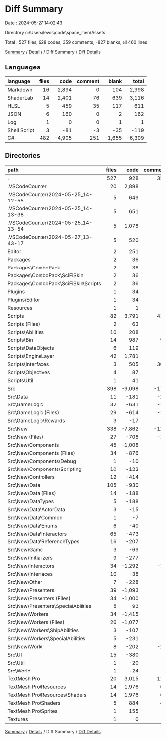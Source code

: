 # Diff Summary

Date : 2024-05-27 14:02:43

Directory c:\\Users\\lewis\\code\\space_men\\Assets

Total : 527 files,  928 codes, 359 comments, -827 blanks, all 460 lines

[Summary](results.md) / [Details](details.md) / Diff Summary / [Diff Details](diff-details.md)

## Languages
| language | files | code | comment | blank | total |
| :--- | ---: | ---: | ---: | ---: | ---: |
| Markdown | 16 | 2,894 | 0 | 104 | 2,998 |
| ShaderLab | 14 | 2,401 | 76 | 639 | 3,116 |
| HLSL | 5 | 459 | 35 | 117 | 611 |
| JSON | 6 | 160 | 0 | 2 | 162 |
| Log | 1 | 0 | 0 | 1 | 1 |
| Shell Script | 3 | -81 | -3 | -35 | -119 |
| C# | 482 | -4,905 | 251 | -1,655 | -6,309 |

## Directories
| path | files | code | comment | blank | total |
| :--- | ---: | ---: | ---: | ---: | ---: |
| . | 527 | 928 | 359 | -827 | 460 |
| .VSCodeCounter | 20 | 2,898 | 0 | 104 | 3,002 |
| .VSCodeCounter\\2024-05-25_14-12-55 | 5 | 649 | 0 | 26 | 675 |
| .VSCodeCounter\\2024-05-25_14-13-38 | 5 | 651 | 0 | 26 | 677 |
| .VSCodeCounter\\2024-05-25_14-13-54 | 5 | 1,078 | 0 | 26 | 1,104 |
| .VSCodeCounter\\2024-05-27_13-43-17 | 5 | 520 | 0 | 26 | 546 |
| Editor | 2 | 251 | 3 | 32 | 286 |
| Packages | 2 | 36 | 0 | 9 | 45 |
| Packages\\ComboPack | 2 | 36 | 0 | 9 | 45 |
| Packages\\ComboPack\\SciFiSkin | 2 | 36 | 0 | 9 | 45 |
| Packages\\ComboPack\\SciFiSkin\\Scripts | 2 | 36 | 0 | 9 | 45 |
| Plugins | 1 | 34 | 0 | 5 | 39 |
| Plugins\\Editor | 1 | 34 | 0 | 5 | 39 |
| Resources | 1 | 1 | 0 | 0 | 1 |
| Scripts | 82 | 3,791 | 419 | 753 | 4,963 |
| Scripts (Files) | 2 | 63 | 7 | 23 | 93 |
| Scripts\\Abilities | 10 | 208 | 1 | 46 | 255 |
| Scripts\\Bin | 14 | 987 | 98 | 146 | 1,231 |
| Scripts\\DataObjects | 6 | 119 | 0 | 23 | 142 |
| Scripts\\EngineLayer | 42 | 1,781 | 5 | 340 | 2,126 |
| Scripts\\Interfaces | 3 | 505 | 308 | 148 | 961 |
| Scripts\\Objectives | 4 | 87 | 0 | 22 | 109 |
| Scripts\\Util | 1 | 41 | 0 | 5 | 46 |
| Src | 398 | -9,098 | -174 | -2,489 | -11,761 |
| Src\\Data | 11 | -181 | -22 | -56 | -259 |
| Src\\GameLogic | 32 | -631 | -19 | -203 | -853 |
| Src\\GameLogic (Files) | 29 | -614 | -19 | -193 | -826 |
| Src\\GameLogic\\Rewards | 3 | -17 | 0 | -10 | -27 |
| Src\\New | 338 | -7,862 | -125 | -2,088 | -10,075 |
| Src\\New (Files) | 27 | -708 | -11 | -199 | -918 |
| Src\\New\\Components | 45 | -1,008 | -3 | -244 | -1,255 |
| Src\\New\\Components (Files) | 34 | -876 | -3 | -206 | -1,085 |
| Src\\New\\Components\\Debug | 1 | -10 | 0 | -3 | -13 |
| Src\\New\\Components\\Scripting | 10 | -122 | 0 | -35 | -157 |
| Src\\New\\Controllers | 12 | -414 | -6 | -101 | -521 |
| Src\\New\\Data | 105 | -930 | 0 | -338 | -1,268 |
| Src\\New\\Data (Files) | 14 | -188 | 0 | -50 | -238 |
| Src\\New\\DataTypes | 5 | -188 | 0 | -54 | -242 |
| Src\\New\\Data\\ActorData | 3 | -15 | 0 | 0 | -15 |
| Src\\New\\Data\\Common | 1 | -7 | 0 | -3 | -10 |
| Src\\New\\Data\\Enums | 6 | -40 | 0 | -9 | -49 |
| Src\\New\\Data\\Interactors | 65 | -473 | 0 | -213 | -686 |
| Src\\New\\Data\\ReferenceTypes | 16 | -207 | 0 | -63 | -270 |
| Src\\New\\Game | 3 | -69 | 0 | -19 | -88 |
| Src\\New\\Initializers | 9 | -277 | -3 | -77 | -357 |
| Src\\New\\Interactors | 34 | -1,292 | -73 | -309 | -1,674 |
| Src\\New\\Interfaces | 10 | -38 | 0 | -21 | -59 |
| Src\\New\\Other | 7 | -228 | -3 | -36 | -267 |
| Src\\New\\Presenters | 39 | -1,093 | -6 | -329 | -1,428 |
| Src\\New\\Presenters (Files) | 34 | -1,000 | -5 | -292 | -1,297 |
| Src\\New\\Presenters\\SpecialAbilities | 5 | -93 | -1 | -37 | -131 |
| Src\\New\\Workers | 34 | -1,415 | 0 | -304 | -1,719 |
| Src\\New\\Workers (Files) | 26 | -1,077 | 0 | -237 | -1,314 |
| Src\\New\\Workers\\ShipAbilities | 3 | -107 | 0 | -23 | -130 |
| Src\\New\\Workers\\SpecialAbilities | 5 | -231 | 0 | -44 | -275 |
| Src\\New\\World | 8 | -202 | -20 | -57 | -279 |
| Src\\UI | 15 | -380 | -8 | -127 | -515 |
| Src\\Util | 1 | -20 | 0 | -6 | -26 |
| Src\\World | 1 | -24 | 0 | -9 | -33 |
| TextMesh Pro | 20 | 3,015 | 111 | 758 | 3,884 |
| TextMesh Pro\\Resources | 14 | 1,976 | 68 | 519 | 2,563 |
| TextMesh Pro\\Resources\\Shaders | 14 | 1,976 | 68 | 519 | 2,563 |
| TextMesh Pro\\Shaders | 5 | 884 | 43 | 237 | 1,164 |
| TextMesh Pro\\Sprites | 1 | 155 | 0 | 2 | 157 |
| Textures | 1 | 0 | 0 | 1 | 1 |

[Summary](results.md) / [Details](details.md) / Diff Summary / [Diff Details](diff-details.md)